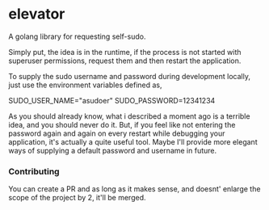 # elevator
A golang library for requesting self-sudo.

Simply put, the idea is in the runtime, if the process is not started with superuser permissions, request them
and then restart the application.

To supply the sudo username and password during development locally, just use the environment variables defined as,

SUDO_USER_NAME="asudoer"
SUDO_PASSWORD=12341234

As you should already know, what i described a moment ago is a terrible idea, and you should never do it. But, if
you feel like not entering the password again and again on every restart while debugging your application, it's
actually a quite useful tool. Maybe I'll provide more elegant ways of supplying a default password and username in
future.


### Contributing
You can create a PR and as long as it makes sense, and doesnt' enlarge the scope of the project by 2, it'll be merged.